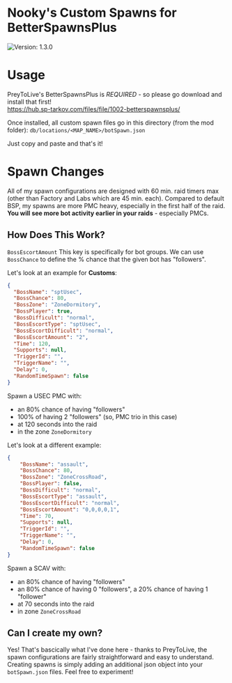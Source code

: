 # Nooky's Custom Spawns for BetterSpawnsPlus
![Version: 1.3.0](https://img.shields.io/badge/Version-1.3.0-informational?style=flat-square)

# Usage

PreyToLive's BetterSpawnsPlus is *REQUIRED* - so please go download and install that first!  
https://hub.sp-tarkov.com/files/file/1002-betterspawnsplus/

Once installed, all custom spawn files go in this directory (from the mod folder):
`db/locations/<MAP_NAME>/botSpawn.json`

Just copy and paste and that's it!

# Spawn Changes
All of my spawn configurations are designed with 60 min. raid timers max (other than Factory and Labs which are 45 min. each). Compared to default BSP, my spawns are more PMC heavy, especially in the first half of the raid. **You will see more bot activity earlier in your raids** - especially PMCs.

## How Does This Work?

`BossEscortAmount`
This key is specifically for bot groups. We can use `BossChance` to define the % chance that the given bot has "followers".

Let's look at an example for **Customs**:
```json
{
  "BossName": "sptUsec",
  "BossChance": 80,
  "BossZone": "ZoneDormitory",
  "BossPlayer": true,
  "BossDifficult": "normal",
  "BossEscortType": "sptUsec",
  "BossEscortDifficult": "normal",
  "BossEscortAmount": "2",
  "Time": 120,
  "Supports": null,
  "TriggerId": "",
  "TriggerName": "",
  "Delay": 0,
  "RandomTimeSpawn": false
}
```
Spawn a USEC PMC with:
- an 80% chance of having "followers"
- 100% of having 2 "followers" (so, PMC trio in this case)
- at 120 seconds into the raid
- in the zone `ZoneDormitory`


Let's look at a different example:
```json
{
    "BossName": "assault",
    "BossChance": 80,
    "BossZone": "ZoneCrossRoad",
    "BossPlayer": false,
    "BossDifficult": "normal",
    "BossEscortType": "assault",
    "BossEscortDifficult": "normal",
    "BossEscortAmount": "0,0,0,0,1",
    "Time": 70,
    "Supports": null,
    "TriggerId": "",
    "TriggerName": "",
    "Delay": 0,
    "RandomTimeSpawn": false
}
```
Spawn a SCAV with:
- an 80% chance of having "followers"
- an 80% chance of having 0 "followers", a 20% chance of having 1 "follower"
- at 70 seconds into the raid
- in zone `ZoneCrossRoad`


## Can I create my own?

Yes! That's bascically what I've done here - thanks to PreyToLive, the spawn configurations are fairly straightforward and easy to understand. Creating spawns is simply adding an additional json object into your `botSpawn.json` files. Feel free to experiment!
